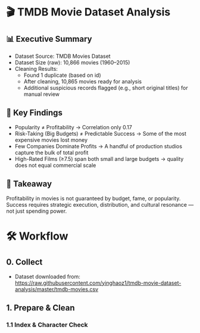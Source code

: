 # 🎬 TMDB Movie Dataset Analysis

## 📊 Executive Summary
 - Dataset Source: TMDB Movies Dataset
 - Dataset Size (raw): 10,866 movies (1960–2015)
 - Cleaning Results:
   * Found 1 duplicate (based on id)
   * After cleaning, 10,865 movies ready for analysis
   * Additional suspicious records flagged (e.g., short original titles) for manual review
     
## 🔑 Key Findings
 - Popularity ≠ Profitability → Correlation only 0.17
 - Risk-Taking (Big Budgets) ≠ Predictable Success → Some of the most expensive movies lost money
 - Few Companies Dominate Profits → A handful of production studios capture the bulk of total profit
 - High-Rated Films (≥7.5) span both small and large budgets → quality does not equal commercial scale

## 🎯 Takeaway
Profitability in movies is not guaranteed by budget, fame, or popularity. Success requires strategic execution, distribution, and cultural resonance — not just spending power.


# 🛠️ Workflow

## 0. Collect
 - Dataset downloaded from: https://raw.githubusercontent.com/yinghaoz1/tmdb-movie-dataset-analysis/master/tmdb-movies.csv

## 1. Prepare & Clean
### 1.1 Index & Character Check
